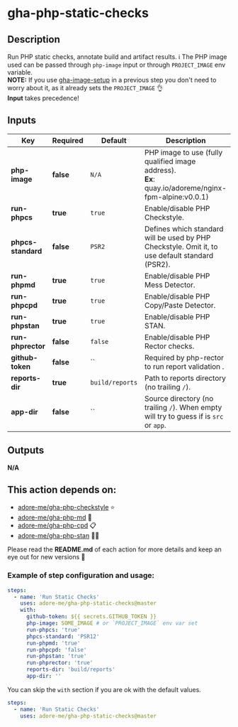 # gha-php-static-checks

## Description
Run PHP static checks, annotate build and artifact results.
ℹ The PHP image used can be passed through `php-image` input or through `PROJECT_IMAGE` env variable.  
**NOTE:** If you use [gha-image-setup](https://github.com/adore-me/gha-image-setup) in a previous step you don't need to worry about it, as it already sets the `PROJECT_IMAGE` 👌  
**Input** takes precedence!

## Inputs
| Key                | Required  | Default         | Description                                                                                            |
|--------------------|-----------|-----------------|--------------------------------------------------------------------------------------------------------|
| **php-image**      | **false** | `N/A`           | PHP image to use (fully qualified image address).<br/>**Ex**: quay.io/adoreme/nginx-fpm-alpine:v0.0.1) |
| **run-phpcs**      | **true**  | `true`          | Enable/disable PHP Checkstyle.                                                                         |
| **phpcs-standard** | **false** | `PSR2`          | Defines which standard will be used by PHP Checkstyle. Omit it, to use default standard (PSR2).        |
| **run-phpmd**      | **true**  | `true`          | Enable/disable PHP Mess Detector.                                                                      |
| **run-phpcpd**     | **true**  | `true`          | Enable/disable PHP Copy/Paste Detector.                                                                |
| **run-phpstan**    | **true**  | `true`          | Enable/disable PHP STAN.                                                                               |
| **run-phprector**  | **false** | `false`         | Enable/disable PHP Rector checks.                                                                      |
| **github-token**   | **false** | ``              | Required by php-rector to run report validation .                                                      |
| **reports-dir**    | **true**  | `build/reports` | Path to reports directory (no trailing `/`).                                                           |
| **app-dir**        | **false** | ``              | Source directory (no trailing `/`). When empty will try to guess if is `src` or `app`.                 |

## Outputs
**N/A**

## This action depends on:
- [adore-me/gha-php-checkstyle](https://github.com/adore-me/gha-php-checkstyle) ⭐
- [adore-me/gha-php-md](https://github.com/adore-me/gha-php-md) 🤯
- [adore-me/gha-php-cpd](https://github.com/adore-me/gha-php-cpd) 📋
- [adore-me/gha-php-stan](https://github.com/adore-me/gha-php-stan) 🤷‍♂️

Please read the **README.md** of each action for more details and keep an eye out for new versions 🚀

### Example of step configuration and usage:
```yaml
steps:
  - name: 'Run Static Checks'
    uses: adore-me/gha-php-static-checks@master
    with:
      github-token: ${{ secrets.GITHUB_TOKEN }}
      php-image: SOME_IMAGE # or `PROJECT_IMAGE` env var set
      run-phpcs: 'true'
      phpcs-standard: 'PSR12'
      run-phpmd: 'true'
      run-phpcpd: 'false'
      run-phpstan: 'true'
      run-phprector: 'true'
      reports-dir: 'build/reports'
      app-dir: ''
```

You can skip the `with` section if you are ok with the default values.
```yaml
steps:
  - name: 'Run Static Checks'
    uses: adore-me/gha-php-static-checks@master
```
